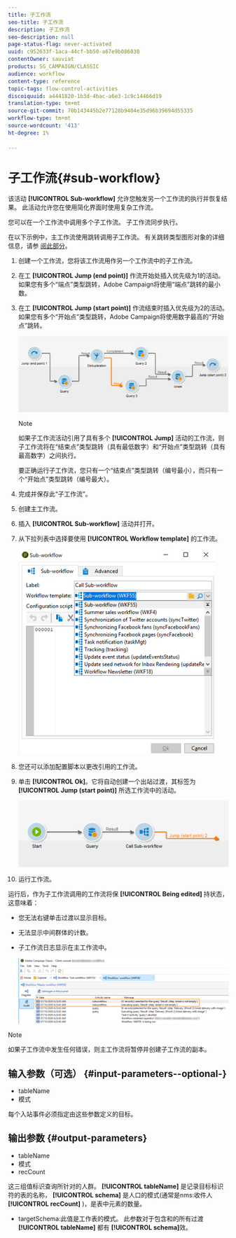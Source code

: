 ```yaml
---
title: 子工作流
seo-title: 子工作流
description: 子工作流
seo-description: null
page-status-flag: never-activated
uuid: c952633f-1aca-44cf-bb50-a67e9b086030
contentOwner: sauviat
products: SG_CAMPAIGN/CLASSIC
audience: workflow
content-type: reference
topic-tags: flow-control-activities
discoiquuid: a4441820-1b3d-4bac-a6e3-1c9c14466d19
translation-type: tm+mt
source-git-commit: 70b143445b2e77128b9404e35d96b39694d55335
workflow-type: tm+mt
source-wordcount: '413'
ht-degree: 1%

---
```



# 子工作流{#sub-workflow}

该活动 **[!UICONTROL Sub-workflow]** 允许您触发另一个工作流的执行并恢复结果。 此活动允许您在使用简化界面时使用复杂工作流。

您可以在一个工作流中调用多个子工作流。 子工作流同步执行。

在以下示例中，主工作流使用跳转调用子工作流。 有关跳转类型图形对象的详细信息，请参 [阅此部分](../../workflow/using/jump--start-point-and-end-point-.md)。

1. 创建一个工作流，您将该工作流用作另一个工作流中的子工作流。
1. 在工 **[!UICONTROL Jump (end point)]** 作流开始处插入优先级为1的活动。 如果您有多个“端点”类型跳转，Adobe Campaign将使用“端点”跳转的最小数。
1. 在工 **[!UICONTROL Jump (start point)]** 作流结束时插入优先级为2的活动。 如果您有多个“开始点”类型跳转，Adobe Campaign将使用数字最高的“开始点”跳转。

   ![](assets/subworkflow_jumps.png)

   >[!NOTE]
   >
   >如果子工作流活动引用了具有多个 **[!UICONTROL Jump]** 活动的工作流，则子工作流将在“结束点”类型跳转（具有最低数字）和“开始点”类型跳转（具有最高数字）之间执行。
   >
   >要正确运行子工作流，您只有一个“结束点”类型跳转（编号最小），而只有一个“开始点”类型跳转（编号最大）。

1. 完成并保存此“子工作流”。
1. 创建主工作流。
1. 插入 **[!UICONTROL Sub-workflow]** 活动并打开。
1. 从下拉列表中选择要使用 **[!UICONTROL Workflow template]** 的工作流。

   ![](assets/subworkflow_selection.png)

1. 您还可以添加配置脚本以更改引用的工作流。
1. 单击 **[!UICONTROL Ok]**。它将自动创建一个出站过渡，其标签为 **[!UICONTROL Jump (start point)]** 所选工作流中的活动。

   ![](assets/subworkflow_outbound.png)

1. 运行工作流。

运行后，作为子工作流调用的工作流将保 **[!UICONTROL Being edited]** 持状态，这意味着：

* 您无法右键单击过渡以显示目标。
* 无法显示中间群体的计数。
* 子工作流日志显示在主工作流中。

   ![](assets/subworkflow_logs.png)

>[!NOTE]
>
>如果子工作流中发生任何错误，则主工作流将暂停并创建子工作流的副本。

## 输入参数（可选） {#input-parameters--optional-}

* tableName
* 模式

每个入站事件必须指定由这些参数定义的目标。

## 输出参数 {#output-parameters}

* tableName
* 模式
* recCount

这三组值标识查询所针对的人群。 **[!UICONTROL tableName]** 是记录目标标识符的表的名称， **[!UICONTROL schema]** 是人口的模式(通常是nms:收件人 **[!UICONTROL recCount]** )，是表中元素的数量。

* targetSchema:此值是工作表的模式。 此参数对于包含和的所有过渡 **[!UICONTROL tableName]** 都有 **[!UICONTROL schema]**&#x200B;效。
